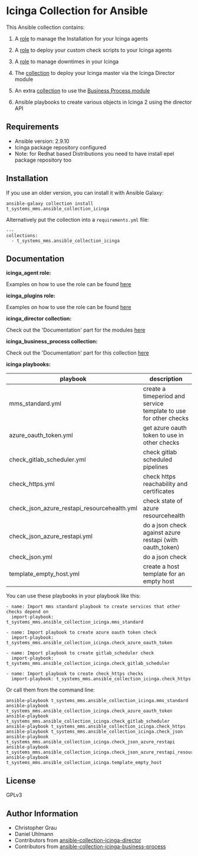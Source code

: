 # Icinga Collection for Ansible

This Ansible collection contains:

  1. A [role](roles/icinga_agent) to manage the Installation for your Icinga agents

  2. A [role](roles/icinga_plugins) to deploy your custom check scripts to your Icinga agents
  
  3. A [role](roles/icinga_downtime) to manage downtimes in your Icinga

  3. The [collection](https://github.com/T-Systems-MMS/ansible-collection-icinga-director) to deploy your Icinga master via the Icinga Director module

  4. An extra [collection](https://github.com/T-Systems-MMS/ansible-collection-icinga-business-process) to use the [Business Process module](https://github.com/Icinga/icingaweb2-module-businessprocess)

  5. Ansible playbooks to create various objects in Icinga 2 using the director API

## Requirements

- Ansible version: 2.9.10
- Icinga package repository configured
- Note: for Redhat based Distributions you need to have install epel package repository too

## Installation

If you use an older version, you can install it with Ansible Galaxy:
```
ansible-galaxy collection install t_systems_mms.ansible_collection_icinga
```

Alternatively put the collection into a `requirements.yml` file:
```
---
collections:
  - t_systems_mms.ansible_collection_icinga
```

## Documentation

**icinga_agent role:**

Examples on how to use the role can be found [here](roles/icinga_agent/README.md)

**icinga_plugins role:**

Examples on how to use the role can be found [here](roles/icinga_plugins/README.md)


**icinga_director collection:**

Check out the 'Documentation' part for the modules [here](https://github.com/T-Systems-MMS/ansible-collection-icinga-director#documentation)

**icinga_business_process collection:**

Check out the 'Documentation' part for this collection [here](https://github.com/T-Systems-MMS/ansible-collection-icinga-business-process/blob/master/roles/ansible_icinga_business_process/README.md)

**icinga playbooks:**

| playbook| description
|------------|-----------------------------------------------------------------------
| mms_standard.yml | create a timeperiod and service template to use for other checks
| azure_oauth_token.yml | get azure oauth token to use in other checks
| check_gitlab_scheduler.yml | check gitlab scheduled pipelines
| check_https.yml | check https reachability and certificates
| check_json_azure_restapi_resourcehealth.yml | check state of azure resourcehealth
| check_json_azure_restapi.yml | do a json check against azure restapi (with oauth_token)
| check_json.yml | do a json check
| template_empty_host.yml | create a host template for an empty host

You can use these playbooks in your playbook like this:

```
- name: Import mms standard playbook to create services that other checks depend on
  import-playbook: t_systems_mms.ansible_collection_icinga.mms_standard

- name: Import playbook to create azure oauth token check
  import-playbook: t_systems_mms.ansible_collection_icinga.check_azure_oauth_token

- name: Import playbook to create gitlab_scheduler check
  import-playbook: t_systems_mms.ansible_collection_icinga.check_gitlab_scheduler

- name: Import playbook to create check_https checks
  import-playbook: t_systems_mms.ansible_collection_icinga.check_https

```

Or call them from the command line:
```
ansible-playbook t_systems_mms.ansible_collection_icinga.mms_standard
ansible-playbook t_systems_mms.ansible_collection_icinga.check_azure_oauth_token
ansible-playbook t_systems_mms.ansible_collection_icinga.check_gitlab_scheduler
ansible-playbook t_systems_mms.ansible_collection_icinga.check_https
ansible-playbook t_systems_mms.ansible_collection_icinga.check_json
ansible-playbook t_systems_mms.ansible_collection_icinga.check_json_azure_restapi
ansible-playbook t_systems_mms.ansible_collection_icinga.check_json_azure_restapi_resourcehealth
ansible-playbook t_systems_mms.ansible_collection_icinga.template_empty_host
```

## License

GPLv3

## Author Information

* Christopher Grau
* Daniel Uhlmann
* Contributors from [ansible-collection-icinga-director ](https://github.com/T-Systems-MMS/ansible-collection-icinga-director/graphs/contributors)
* Contributors from [ansible-collection-icinga-business-process](https://github.com/T-Systems-MMS/ansible-collection-icinga-business-process/graphs/contributors)
